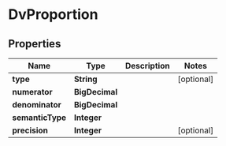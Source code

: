 

# DvProportion


## Properties

| Name | Type | Description | Notes |
|------------ | ------------- | ------------- | -------------|
|**type** | **String** |  |  [optional] |
|**numerator** | **BigDecimal** |  |  |
|**denominator** | **BigDecimal** |  |  |
|**semanticType** | **Integer** |  |  |
|**precision** | **Integer** |  |  [optional] |



